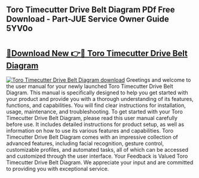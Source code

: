 ## Toro Timecutter Drive Belt Diagram PDf Free Download - Part-JUE Service Owner Guide 5YV0o

# <h2><a href="http://dfskrad.blite.top/?on=Toro+Timecutter+Drive+Belt+Diagram">🔗Download New 👉🔴 Toro Timecutter Drive Belt Diagram</a></h2>

[![Toro Timecutter Drive Belt Diagram download](https://i.imgur.com/lujVjoI.png)](http://dfskrad.blite.top/?on=Toro+Timecutter+Drive+Belt+Diagram)
Greetings and welcome to the user manual for your newly launched Toro Timecutter Drive Belt Diagram. This manual is specifically designed to help you get started with your product and provide you with a thorough understanding of its features, functions, and capabilities. You will find clear instructions for installation, usage, maintenance, and troubleshooting. To get started with your Toro Timecutter Drive Belt Diagram, please read this user manual carefully before use. It includes detailed instructions for product setup, as well as information on how to use its various features and capabilities. Toro Timecutter Drive Belt Diagram comes with an impressive collection of advanced features, including facial recognition, gesture control, customizable profiles, and automated tasks, all of which can be accessed and customized through the user interface. Your Feedback is Valued Toro Timecutter Drive Belt Diagram. We appreciate your input and are committed to providing you with exceptional service.
